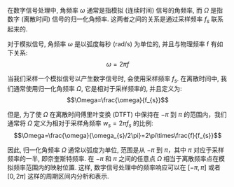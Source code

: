 在数字信号处理中, 角频率 $\omega$ 通常是指模拟 (连续时间) 信号的角频率, 而 $\Omega$ 是指数字 (离散时间) 信号的归一化角频率. 这两者之间的关系是通过采样频率 $f_{s}$ 联系起来的.

对于模拟信号, 角频率 $\omega$ 是以弧度每秒 (rad/s) 为单位的, 并且与物理频率 f 有如下关系: $$\omega=2\pi f$$

当我们采样一个模拟信号以产生数字信号时, 会使用采样频率 $f_{s}$. 在离散时间中, 我们通常使用归一化角频率 $\Omega$, 它是相对于采样频率的, 并且定义为: $$\Omega=\frac{\omega}{f_{s}}$$

但是, 为了使 $\Omega$ 在离散时间傅里叶变换 (DTFT) 中保持在 $-\pi$ 到 $\pi$ 的范围内，我们通常将 $\Omega$ 定义为相对于采样角频率 $w_{s}=2\pi f_{s}$ 的比例: $$\Omega=\frac{\omega}{\omega_{s}/2\pi}=2\pi\times\frac{f}{f_{s}}$$

因此, 归一化角频率 $\Omega$ 通常以弧度为单位, 范围是从 $-\pi$ 到 $\pi$，其中 $\pi$ 对应于采样频率的一半, 即奈奎斯特频率. 在 $-\pi$ 和 $\pi$ 之间的任意点 $\Omega$ 相当于离散频率点在模拟频率范围内的映射位置. 这样, 数字信号处理中的频率响应可以在 $[-\pi,\pi]$ 或者 $[0,2\pi]$ 这样的周期区间内分析和表示.